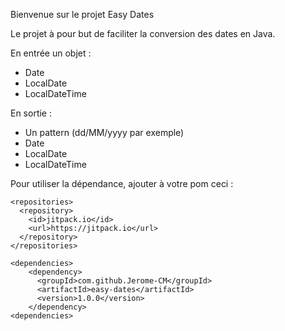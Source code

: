 Bienvenue sur le projet Easy Dates

Le projet à pour but de faciliter la conversion des dates en Java.

En entrée un objet :
- Date
- LocalDate
- LocalDateTime

En sortie : 
- Un pattern (dd/MM/yyyy par exemple)
- Date
- LocalDate
- LocalDateTime

Pour utiliser la dépendance, ajouter à votre pom ceci :

````
<repositories>
  <repository>
    <id>jitpack.io</id>
    <url>https://jitpack.io</url>
  </repository>
</repositories>

<dependencies>
    <dependency>
      <groupId>com.github.Jerome-CM</groupId>
      <artifactId>easy-dates</artifactId>
      <version>1.0.0</version>
    </dependency>
<dependencies>
````